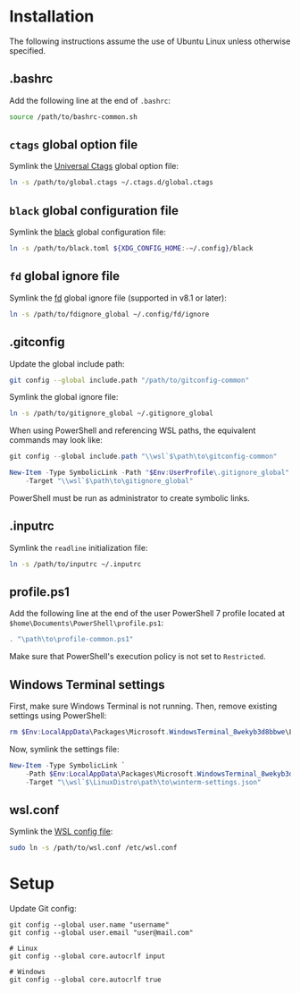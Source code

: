 # Installation

The following instructions assume the use of Ubuntu Linux unless otherwise
specified.

## .bashrc

Add the following line at the end of `.bashrc`:
```bash
source /path/to/bashrc-common.sh
```

## `ctags` global option file

Symlink the [Universal Ctags][univ-ctags] global option file:
```bash
ln -s /path/to/global.ctags ~/.ctags.d/global.ctags
```

## `black` global configuration file

Symlink the [black][] global configuration file:
```bash
ln -s /path/to/black.toml ${XDG_CONFIG_HOME:-~/.config}/black
```

## `fd` global ignore file

Symlink the [fd][] global ignore file (supported in v8.1 or later):
```bash
ln -s /path/to/fdignore_global ~/.config/fd/ignore
```

## .gitconfig

Update the global include path:
```bash
git config --global include.path "/path/to/gitconfig-common"
```

Symlink the global ignore file:
```bash
ln -s /path/to/gitignore_global ~/.gitignore_global
```

When using PowerShell and referencing WSL paths, the equivalent commands may
look like:
```powershell
git config --global include.path "\\wsl`$\path\to\gitconfig-common"

New-Item -Type SymbolicLink -Path "$Env:UserProfile\.gitignore_global" `
    -Target "\\wsl`$\path\to\gitignore_global"
```
PowerShell must be run as administrator to create symbolic links.

## .inputrc

Symlink the `readline` initialization file:
```bash
ln -s /path/to/inputrc ~/.inputrc
```

## profile.ps1

Add the following line at the end of the user PowerShell 7 profile located at
`$home\Documents\PowerShell\profile.ps1`:
```powershell
. "\path\to\profile-common.ps1"
```

Make sure that PowerShell's execution policy is not set to `Restricted`.

## Windows Terminal settings

First, make sure Windows Terminal is not running. Then, remove existing
settings using PowerShell:
```powershell
rm $Env:LocalAppData\Packages\Microsoft.WindowsTerminal_8wekyb3d8bbwe\LocalState\*
```

Now, symlink the settings file:
```powershell
New-Item -Type SymbolicLink `
    -Path $Env:LocalAppData\Packages\Microsoft.WindowsTerminal_8wekyb3d8bbwe\LocalState\settings.json `
    -Target "\\wsl`$\LinuxDistro\path\to\winterm-settings.json"
```

## wsl.conf

Symlink the [WSL config file][wsl-conf]:
```bash
sudo ln -s /path/to/wsl.conf /etc/wsl.conf
```

# Setup

Update Git config:
```
git config --global user.name "username"
git config --global user.email "user@mail.com"

# Linux
git config --global core.autocrlf input

# Windows
git config --global core.autocrlf true
```

[black]: https://black.readthedocs.io/en/stable/usage_and_configuration/the_basics.html#where-black-looks-for-the-file
[fd]: https://github.com/sharkdp/fd
[univ-ctags]: https://docs.ctags.io/en/latest/option-file.html#order-of-loading-option-files
[wsl-conf]: https://docs.microsoft.com/en-us/windows/wsl/wsl-config#per-distribution-configuration-options-with-wslconf
